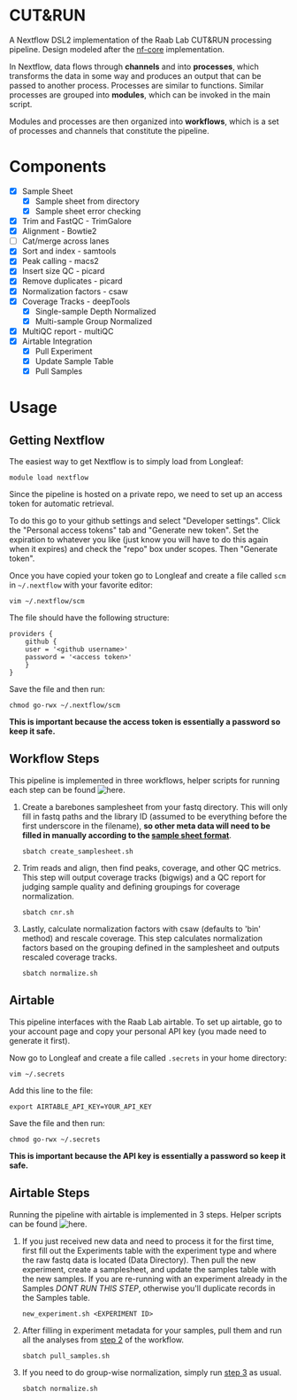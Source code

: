 CUT&RUN
=======

A Nextflow DSL2 implementation of the Raab Lab CUT&RUN processing pipeline. Design modeled after the [nf-core](https://nf-co.re/cutandrun) implementation.

In Nextflow, data flows through **channels** and into **processes**,
which transforms the data in some way and produces an output that can be passed to another process.
Processes are similar to functions.
Similar processes are grouped into **modules**, which can be invoked in the main script.

Modules and processes are then organized into **workflows**,
which is a set of processes and channels that constitute the pipeline.

Components
==========

- [X] Sample Sheet
	- [X] Sample sheet from directory
	- [X] Sample sheet error checking
- [X] Trim and FastQC - TrimGalore
- [X] Alignment - Bowtie2
- [ ] Cat/merge across lanes
- [X] Sort and index - samtools
- [X] Peak calling - macs2
- [X] Insert size QC - picard
- [X] Remove duplicates - picard
- [X] Normalization factors - csaw
- [X] Coverage Tracks - deepTools
	- [X] Single-sample Depth Normalized
	- [X] Multi-sample Group Normalized
- [X] MultiQC report - multiQC
- [X] Airtable Integration
	- [X] Pull Experiment
	- [X] Update Sample Table
	- [X] Pull Samples

Usage
=====

Getting Nextflow
----------------

The easiest way to get Nextflow is to simply load from Longleaf:

    module load nextflow

Since the pipeline is hosted on a private repo,
we need to set up an access token for automatic retrieval.

To do this go to your github settings and select "Developer settings".
Click the "Personal access tokens" tab and "Generate new token".
Set the expiration to whatever you like (just know you will have to do this again when it expires)
and check the "repo" box under scopes. Then "Generate token".

Once you have copied your token go to Longleaf
and create a file called `scm` in `~/.nextflow` with your favorite editor:

    vim ~/.nextflow/scm

The file should have the following structure:

    providers {
	    github {
		user = '<github username>'
		password = '<access token>'
	    }
    }

Save the file and then run:

    chmod go-rwx ~/.nextflow/scm

**This is important because the access token is essentially a password so keep it safe.**

Workflow Steps
--------------

This pipeline is implemented in three workflows, helper scripts for running each step can be found ![here](helper).

1. Create a barebones samplesheet from your fastq directory. This will only fill in fastq paths and the library ID (assumed to be everything before the first underscore in the filename), **so other meta data will need to be filled in manually according to the [sample sheet format](docs/params.md)**.

       sbatch create_samplesheet.sh

2. Trim reads and align, then find peaks, coverage, and other QC metrics. This step will output coverage tracks (bigwigs) and a QC report for judging sample quality and defining groupings for coverage normalization.

       sbatch cnr.sh

3. Lastly, calculate normalization factors with csaw (defaults to 'bin' method) and rescale coverage. This step calculates normalization factors based on the grouping defined in the samplesheet and outputs rescaled coverage tracks.

       sbatch normalize.sh

Airtable
---------

This pipeline interfaces with the Raab Lab airtable. To set up airtable, go to your account page and copy your personal API key (you made need to generate it first).

Now go to Longleaf and create a file called `.secrets` in your home directory:

    vim ~/.secrets

Add this line to the file:

    export AIRTABLE_API_KEY=YOUR_API_KEY

Save the file and then run:

    chmod go-rwx ~/.secrets

**This is important because the API key is essentially a password so keep it safe.**

Airtable Steps
--------------

Running the pipeline with airtable is implemented in 3 steps. Helper scripts can be found ![here](helper).

1. If you just received new data and need to process it for the first time, first fill out the Experiments table with the experiment type and where the raw fastq data is located (Data Directory). Then pull the new experiment, create a samplesheet, and update the samples table with the new samples. If you are re-running with an experiment already in the Samples *DONT RUN THIS STEP*, otherwise you'll duplicate records in the Samples table.

       new_experiment.sh <EXPERIMENT ID>

2. After filling in experiment metadata for your samples, pull them and run all the analyses from [step 2](#workflow-steps) of the workflow.

       sbatch pull_samples.sh

3. If you need to do group-wise normalization, simply run [step 3](#workflow-steps) as usual.

       sbatch normalize.sh

